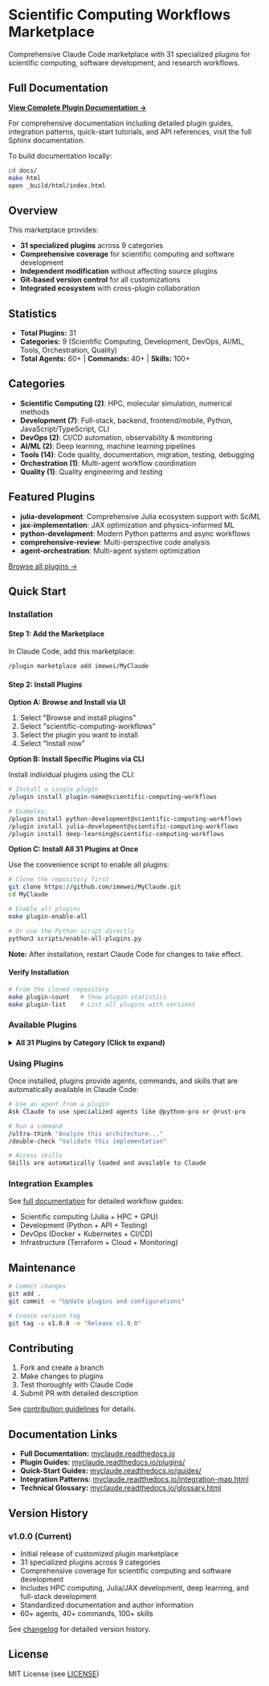 # Scientific Computing Workflows Marketplace

Comprehensive Claude Code marketplace with 31 specialized plugins for scientific computing, software development, and research workflows.

## Full Documentation

**[View Complete Plugin Documentation →](https://myclaude.readthedocs.io/en/latest/)**

For comprehensive documentation including detailed plugin guides, integration patterns, quick-start tutorials, and API references, visit the full Sphinx documentation.

To build documentation locally:

```bash
cd docs/
make html
open _build/html/index.html
```

## Overview

This marketplace provides:
- **31 specialized plugins** across 9 categories
- **Comprehensive coverage** for scientific computing and software development
- **Independent modification** without affecting source plugins
- **Git-based version control** for all customizations
- **Integrated ecosystem** with cross-plugin collaboration

## Statistics

- **Total Plugins:** 31
- **Categories:** 9 (Scientific Computing, Development, DevOps, AI/ML, Tools, Orchestration, Quality)
- **Total Agents:** 60+ | **Commands:** 40+ | **Skills:** 100+

## Categories

- **Scientific Computing (2)**: HPC, molecular simulation, numerical methods
- **Development (7)**: Full-stack, backend, frontend/mobile, Python, JavaScript/TypeScript, CLI
- **DevOps (2)**: CI/CD automation, observability & monitoring
- **AI/ML (2)**: Deep learning, machine learning pipelines
- **Tools (14)**: Code quality, documentation, migration, testing, debugging
- **Orchestration (1)**: Multi-agent workflow coordination
- **Quality (1)**: Quality engineering and testing

## Featured Plugins

- **julia-development**: Comprehensive Julia ecosystem support with SciML
- **jax-implementation**: JAX optimization and physics-informed ML
- **python-development**: Modern Python patterns and async workflows
- **comprehensive-review**: Multi-perspective code analysis
- **agent-orchestration**: Multi-agent system optimization

[Browse all plugins →](https://myclaude.readthedocs.io/en/latest/plugins/)

## Quick Start

### Installation

#### Step 1: Add the Marketplace

In Claude Code, add this marketplace:

```bash
/plugin marketplace add imewei/MyClaude
```

#### Step 2: Install Plugins

**Option A: Browse and Install via UI**

1. Select "Browse and install plugins"
2. Select "scientific-computing-workflows"
3. Select the plugin you want to install
4. Select "Install now"

**Option B: Install Specific Plugins via CLI**

Install individual plugins using the CLI:

```bash
# Install a single plugin
/plugin install plugin-name@scientific-computing-workflows

# Examples:
/plugin install python-development@scientific-computing-workflows
/plugin install julia-development@scientific-computing-workflows
/plugin install deep-learning@scientific-computing-workflows
```

**Option C: Install All 31 Plugins at Once**

Use the convenience script to enable all plugins:

```bash
# Clone the repository first
git clone https://github.com/imewei/MyClaude.git
cd MyClaude

# Enable all plugins
make plugin-enable-all

# Or use the Python script directly
python3 scripts/enable-all-plugins.py
```

**Note:** After installation, restart Claude Code for changes to take effect.

#### Verify Installation

```bash
# From the cloned repository
make plugin-count   # Show plugin statistics
make plugin-list    # List all plugins with versions
```

### Available Plugins

<details>
<summary><b>All 31 Plugins by Category (Click to expand)</b></summary>

#### AI/ML (5)
- `agent-orchestration` - Multi-agent system optimization
- `ai-reasoning` - Advanced cognitive tools and structured reasoning
- `deep-learning` - Neural network architecture and training
- `jax-implementation` - JAX programming and physics applications
- `machine-learning` - Data science and ML engineering

#### Development (8)
- `backend-development` - API design and GraphQL architecture
- `debugging-toolkit` - Interactive debugging and DX optimization
- `frontend-mobile-development` - Frontend UI and mobile apps
- `javascript-typescript` - Modern JS/TS development
- `llm-application-dev` - LLM apps with RAG and LangChain
- `multi-platform-apps` - Cross-platform development
- `python-development` - FastAPI, Django, async patterns
- `systems-programming` - Rust, C, C++, Go development

#### Scientific Computing (4)
- `hpc-computing` - High-performance computing
- `julia-development` - Julia ecosystem with SciML
- `molecular-simulation` - Molecular dynamics simulations
- `statistical-physics` - Correlation function analysis

#### Tools & Utilities (11)
- `cicd-automation` - CI/CD pipeline configuration
- `cli-tool-design` - CLI tool development
- `code-documentation` - Doc generation and technical writing
- `code-migration` - Legacy code modernization
- `codebase-cleanup` - Technical debt reduction
- `comprehensive-review` - Multi-perspective code analysis
- `framework-migration` - Framework updates and migrations
- `git-pr-workflows` - Git workflow automation
- `observability-monitoring` - Metrics and monitoring
- `quality-engineering` - QA and validation
- `unit-testing` - Test automation and generation

#### Research & Visualization (3)
- `data-visualization` - Scientific data visualization
- `research-methodology` - Research intelligence and analysis
- `full-stack-orchestration` - End-to-end feature delivery

</details>

### Using Plugins

Once installed, plugins provide agents, commands, and skills that are automatically available in Claude Code:

```bash
# Use an agent from a plugin
Ask Claude to use specialized agents like @python-pro or @rust-pro

# Run a command
/ultra-think "Analyze this architecture..."
/double-check "Validate this implementation"

# Access skills
Skills are automatically loaded and available to Claude
```

### Integration Examples

See [full documentation](https://myclaude.readthedocs.io/en/latest/guides/) for detailed workflow guides:
- Scientific computing (Julia + HPC + GPU)
- Development (Python + API + Testing)
- DevOps (Docker + Kubernetes + CI/CD)
- Infrastructure (Terraform + Cloud + Monitoring)

## Maintenance

```bash
# Commit changes
git add .
git commit -m "Update plugins and configurations"

# Create version tag
git tag -a v1.0.0 -m "Release v1.0.0"
```

## Contributing

1. Fork and create a branch
2. Make changes to plugins
3. Test thoroughly with Claude Code
4. Submit PR with detailed description

See [contribution guidelines](https://myclaude.readthedocs.io/en/latest/contributing.html) for details.

## Documentation Links

- **Full Documentation:** [myclaude.readthedocs.io](https://myclaude.readthedocs.io/en/latest/)
- **Plugin Guides:** [myclaude.readthedocs.io/plugins/](https://myclaude.readthedocs.io/en/latest/plugins/)
- **Quick-Start Guides:** [myclaude.readthedocs.io/guides/](https://myclaude.readthedocs.io/en/latest/guides/)
- **Integration Patterns:** [myclaude.readthedocs.io/integration-map.html](https://myclaude.readthedocs.io/en/latest/integration-map.html)
- **Technical Glossary:** [myclaude.readthedocs.io/glossary.html](https://myclaude.readthedocs.io/en/latest/glossary.html)

## Version History

### v1.0.0 (Current)
- Initial release of customized plugin marketplace
- 31 specialized plugins across 9 categories
- Comprehensive coverage for scientific computing and software development
- Includes HPC computing, Julia/JAX development, deep learning, and full-stack development
- Standardized documentation and author information
- 60+ agents, 40+ commands, 100+ skills

See [changelog](https://myclaude.readthedocs.io/en/latest/changelog.html) for detailed version history.

## License

MIT License (see [LICENSE](LICENSE))
